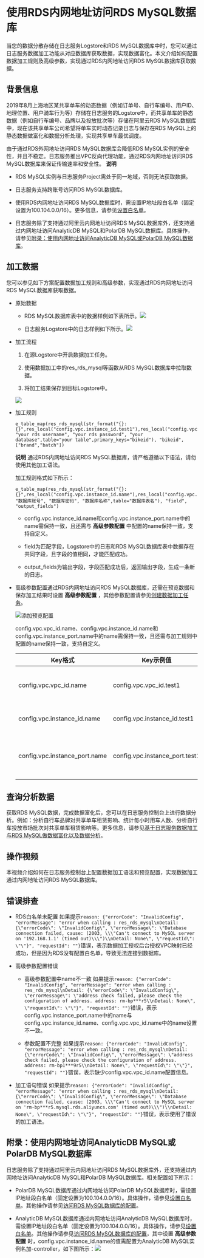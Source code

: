 # 使用RDS内网地址访问RDS MySQL数据库 

当您的数据分散存储在日志服务Logstore和RDS MySQL数据库中时，您可以通过日志服务数据加工功能从对应数据库获取数据，实现数据富化。本文介绍如何配置数据加工规则及高级参数，实现通过RDS内网地址访问RDS MySQL数据库获取数据。

## 背景信息

2019年8月上海地区某共享单车的动态数据（例如订单号、自行车编号、用户ID、地理位置、用户骑车行为等）存储在日志服务的Logstore中，而共享单车的静态数据（例如自行车编号、品牌以及投放批次等）存储在阿里云RDS MySQL数据库中，现在该共享单车公司希望将单车实时动态记录日志与保存在RDS MySQL上的静态数据做富化和数据分析处理，实现共享单车最优调度。

由于通过RDS外网地址访问RDS MySQL数据库会降低RDS MySQL实例的安全性，并且不稳定。日志服务推出VPC反向代理功能，通过RDS内网地址访问RDS MySQL数据库来保证传输速率和安全性。
**说明**

* RDS MySQL实例与日志服务Project需处于同一地域，否则无法获取数据。

* 日志服务支持跨账号访问RDS MySQL数据库。

* 使用RDS内网地址访问RDS MySQL数据库时，需设置IP地址段白名单（固定设置为100.104.0.0/16）。更多信息，请参见[设置白名单](https://help.aliyun.com/document_detail/43185.htm?spm=a2c4g.11186623.2.8.576b2c1c2nCZIC#concept-pdr-k2f-vdb)。

* 日志服务除了支持通过阿里云内网地址访问RDS MySQL数据库外，还支持通过内网地址访问AnalyticDB MySQL和PolarDB MySQL数据库。具体操作，请参见[附录：使用内网地址访问AnalyticDB MySQL或PolarDB MySQL数据库](https://help.aliyun.com/document_detail/162753.html?spm=a2c4g.11186623.6.1030.17d4272cnFGFcF#section-m4o-edb-6kt)。




## 加工数据 

您可以参见如下方案配置数据加工规则和高级参数，实现通过RDS内网地址访问RDS MySQL数据库获取数据。

* 原始数据

  * RDS MySQL数据库表中的数据样例如下表所示。![](/img/dataprocessdemo/数据富化/mysql数据样例.png)

  * 日志服务Logstore中的日志样例如下所示。![](/img/dataprocessdemo/数据富化/原始日志2.png)


* 加工流程

  1. 在源Logstore中开启数据加工任务。

  2. 使用数据加工中的res_rds_mysql等函数从RDS MySQL数据库中拉取数据。

  3. 将加工结果保存到目标Logstore中。


  ![](/img/dataprocessdemo/数据富化/加工流程.png)

* 加工规则

      e_table_map(res_rds_mysql(str_format("{}:{}",res_local("config.vpc.instance_id.test1"),res_local("config.vpc.instance_port.test1")), "your rds username", "your rds password", "your database",table="your table",primary_keys="bikeid"), "bikeid",["brand","batch"])


  **说明** 通过RDS内网地址访问RDS MySQL数据库，请严格遵循以下语法，请勿使用其他加工语法。

  加工规则格式如下所示：

      e_table_map(res_rds_mysql(str_format("{}:{}",res_local("config.vpc.instance_id.name"),res_local("config.vpc.instance_port.name")), "数据库账号", "数据库密码", "数据库名称",table="数据库表名"), "field", "output_fields")

  

  * config.vpc.instance_id.name和config.vpc.instance_port.name中的name需保持一致，且还需与 **高级参数配置** 中配置的name保持一致，支持自定义。

  * field为匹配字段，Logstore中的日志和RDS MySQL数据库表中数据存在共同字段，且字段的值相同，才能匹配成功。

  * output_fields为输出字段，字段匹配成功后，返回输出字段，生成一条新的日志。

  

* 高级参数配置通过RDS内网地址访问RDS MySQL数据库，还需在预览数据和保存加工结果时设置 **高级参数配置** ，其他参数配置请参见[创建数据加工任务](https://help.aliyun.com/document_detail/125615.htm?spm=a2c4g.11186623.2.13.576b2c1c2nCZIC#task-1181217)。

  ![添加预览配置](/img/dataprocessdemo/数据富化/高级参数设置3.png)

  config.vpc.vpc_id.name、config.vpc.instance_id.name和config.vpc.instance_port.name中的name需保持一致，且还需与加工规则中配置的name保持一致，支持自定义。


  | Key格式                       | Key示例值                      | Value示例值               | 说明                                       |
  | ----------------------------- | ------------------------------ | ------------------------- | ------------------------------------------ |
  | config.vpc.vpc_id.name        | config.vpc.vpc_id.test1        | vpc-uf6mskb0b\*\*\*\*n9yj | vpc_id为RDS MySQL实例所属于的网络类型ID。  |
  | config.vpc.instance_id.name   | config.vpc.instance_id.test1   | rm-uf6e61k\*\*\*\*ahd7    | instance_id为RDS MySQL实例ID。             |
  | config.vpc.instance_port.name | config.vpc.instance_port.test1 | 3306                      | instance_port为RDS MySQL实例内网地址端口。 |

  




## 查询分析数据 

获取RDS MySQL数据，完成数据富化后，您可以在日志服务控制台上进行数据分析。例如：分析自行车品牌对共享单车租赁影响、统计每小时用车人数、分析自行车投放市场批次对共享单车租赁影响等。更多信息，请参见[基于日志服务数据加工与RDS MySQL做数据富化以及数据分析](https://yq.aliyun.com/articles/755595?spm=a2c4e.11155435.0.0.33d53312jdskCD)。

## 操作视频 

本视频介绍如何在日志服务控制台上配置数据加工语法和预览配置，实现数据加工通过内网地址访问RDS MySQL数据库。

## 错误排查 

* RDS白名单未配置 如果提示`reason: {"errorCode": "InvalidConfig", "errorMessage": "error when calling : res_rds_mysql\nDetail: {\"errorCode\": \"InvalidConfig\", \"errorMessage\": \"Database connection failed, cause: (2003, \\\"Can't connect to MySQL server on '192.168.1.1' (timed out)\\\")\\nDetail: None\", \"requestId\": \"\"}", "requestId": ""}`错误，表示数据加工授权后台授权VPC映射已经成功，但是因为RDS没有配置白名单，导致无法连接到数据库。

  

* 高级参数配置错误

  * 高级参数配置中name不一致 如果提示`reason: {"errorCode": "InvalidConfig", "errorMessage": "error when calling : res_rds_mysql\nDetail: {\"errorCode\": \"InvalidConfig\", \"errorMessage\": \"address check failed, please check the configuration of address. address: rm-bp***r5\\nDetail: None\", \"requestId\": \"\"}", "requestId": ""}`错误，表示config.vpc.instance_port.name中的name与config.vpc.instance_id.name、config.vpc.vpc_id.name中的name设置不一致。

    

  * 参数配置不完整 如果提示`reason: {"errorCode": "InvalidConfig", "errorMessage": "error when calling : res_rds_mysql\nDetail: {\"errorCode\": \"InvalidConfig\", \"errorMessage\": \"address check failed, please check the configuration of address. address: rm-bp1***9r5\\nDetail: None\", \"requestId\": \"\"}", "requestId": ""}`错误，表示缺少config.vpc.vpc_id.name配置信息。

    

  

* 加工语句错误 如果提示`reason: {"errorCode": "InvalidConfig", "errorMessage": "error when calling : res_rds_mysql\nDetail: {\"errorCode\": \"InvalidConfig\", \"errorMessage\": \"Database connection failed, cause: (2003, \\\"Can't connect to MySQL server on 'rm-bp***r5.mysql.rds.aliyuncs.com' (timed out)\\\")\\nDetail: None\", \"requestId\": \"\"}", "requestId": ""}`错误，表示使用了错误的加工语法。

  




## 附录：使用内网地址访问AnalyticDB MySQL或PolarDB MySQL数据库 

日志服务除了支持通过阿里云内网地址访问RDS MySQL数据库外，还支持通过内网地址访问AnalyticDB MySQL和PolarDB MySQL数据库。相关配置如下所示：

* PolarDB MySQL数据库通过内网地址访问PolarDB MySQL数据库时，需设置IP地址段白名单（固定设置为100.104.0.0/16）。具体操作，请参见[设置白名单](https://help.aliyun.com/document_detail/68506.htm?spm=a2c4g.11186623.2.16.576b2c1c2nCZIC#section-zxh-25y-k2b)。其他操作请参见[访问RDS MySQL数据库的配置](https://help.aliyun.com/document_detail/162753.html?spm=a2c4g.11186623.6.1030.17d4272cnFGFcF#section-ke7-52c-4wm)。

  

* AnalyticDB MySQL数据库通过内网地址访问AnalyticDB MySQL数据库时，需设置IP地址段白名单（固定设置为100.104.0.0/16）。具体操作，请参见[设置白名单](https://help.aliyun.com/document_detail/172242.htm?spm=a2c4g.11186623.2.18.576b2c1c2nCZIC#task720)。其他操作请参见[访问RDS MySQL数据库的配置](https://help.aliyun.com/document_detail/162753.html?spm=a2c4g.11186623.6.1030.17d4272cnFGFcF#section-ke7-52c-4wm)，其中设置 **高级参数配置** 时，config.vpc.instance_id.name的值需配置为AnalyticDB MySQL实例名加-controller，如下图所示：![](/img/dataprocessdemo/数据富化/高级参数设置4.png)

  



